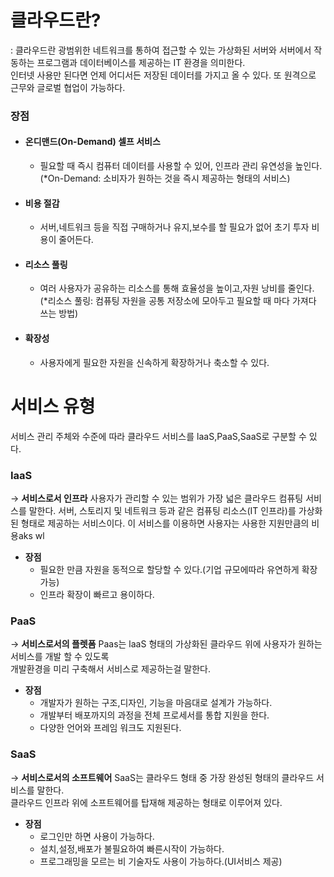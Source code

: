 # 클라우드란?
: 클라우드란 광범위한 네트워크를 통하여 접근할 수 있는 가상화된 서버와 서버에서 작동하는 프로그램과 
데이터베이스를 제공하는 IT 환경을 의미한다.    
 인터넷 사용만 된다면 언제 어디서든 저장된 데이터를 가지고 올 수 있다. 또 원격으로 근무와 글로벌 협업이 가능하다.
### 장점
* #### 온디맨드(On-Demand) 셀프 서비스
   * 필요할 때 즉시 컴퓨터 데이터를 사용할 수 있어, 인프라 관리 유연성을 높인다.
     (*On-Demand: 소비자가 원하는 것을 즉시 제공하는 형태의 서비스)

* #### 비용 절감
   * 서버,네트워크 등을 직접 구매하거나 유지,보수를 할 필요가 없어 초기 투자 비용이 줄어든다.

* #### 리소스 풀링
    * 여러 사용자가 공유하는 리소스를 통해 효율성을 높이고,자원 낭비를 줄인다.  
    (*리소스 풀링: 컴퓨팅 자원을 공통 저장소에 모아두고 필요할 때 마다 가져다 쓰는 방법)

* #### 확장성
     * 사용자에게 필요한 자원을 신속하게 확장하거나 축소할 수 있다.

# 서비스 유형
서비스 관리 주체와 수준에 따라 클라우드 서비스를 laaS,PaaS,SaaS로 구분할 수 있다.

### IaaS
→ **서비스로서 인프라** 사용자가 관리할 수 있는 범위가 가장 넓은 클라우드 컴퓨팅 서비스를 말한다.
서버, 스토리지 및 네트워크 등과 같은 컴퓨팅 리소스(IT 인프라)를 가상화된 형태로 제공하는 서비스이다.
이 서비스를 이용하면 사용자는 사용한 지원만큼의 비용aks wl
* **장점**
   * 필요한 만큼 자원을 동적으로 할당할 수 있다.(기업 규모에따라 유연하게 확장가능)
   * 인프라 확장이 빠르고 용이하다.
### PaaS
→ **서비스로서의 플렛폼** Paas는 laaS 형태의 가상화된 클라우드 위에 사용자가 원하는 서비스를 개발 할 수 있도록   
  개발환경을 미리 구축해서 서비스로 제공하는걸 말한다.
* **장점**
   * 개발자가 원하는 구조,디자인, 기능을 마음대로 설계가 가능하다.
   * 개발부터 배포까지의 과정을 전체 프로세서를 통합 지원을 한다.
   * 다양한 언어와 프레임 워크도 지원된다.
### SaaS
→ **서비스로서의 소프트웨어** SaaS는 클라우드 형태 중 가장 완성된 형태의 클라우드 서비스를 말한다.   
  클라우드 인프라 위에 소프트웨어를 탑재해 제공하는 형태로 이루어져 있다.
* **장점**
   * 로그인만 하면 사용이 가능하다.
   * 설치,설정,배포가 불필요하여 빠른시작이 가능하다.
   * 프로그래밍을 모르는 비 기술자도 사용이 가능하다.(UI서비스 제공)



